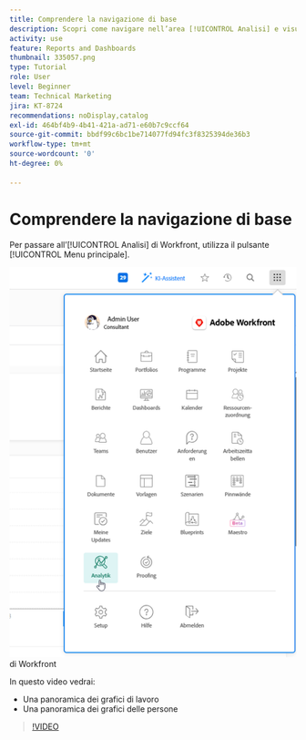 ```yaml
---
title: Comprendere la navigazione di base
description: Scopri come navigare nell’area [!UICONTROL Analisi] e visualizzare una panoramica dei grafici di lavoro e delle persone in Workfront.
activity: use
feature: Reports and Dashboards
thumbnail: 335057.png
type: Tutorial
role: User
level: Beginner
team: Technical Marketing
jira: KT-8724
recommendations: noDisplay,catalog
exl-id: 464bf4b9-4b41-421a-ad71-e60b7c9ccf64
source-git-commit: bbdf99c6bc1be714077fd94fc3f8325394de36b3
workflow-type: tm+mt
source-wordcount: '0'
ht-degree: 0%

---
```


# Comprendere la navigazione di base

Per passare all’[!UICONTROL Analisi] di Workfront, utilizza il pulsante [!UICONTROL Menu principale].

![Immagine che mostra la funzionalità [!UICONTROL Analisi] nel [!UICONTROL menu principale]](assets/Navigate-NWE.png) di Workfront

In questo video vedrai:

* Una panoramica dei grafici di lavoro
* Una panoramica dei grafici delle persone

>[!VIDEO](https://video.tv.adobe.com/v/335057/?quality=12&learn=on&enablevpops=1)
